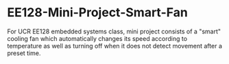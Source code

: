 # EE128-Mini-Project-Smart-Fan
For UCR EE128 embedded systems class, mini project consists of a "smart" cooling fan which automatically changes its speed according to temperature as well as turning off when it does not detect movement after a preset time.
